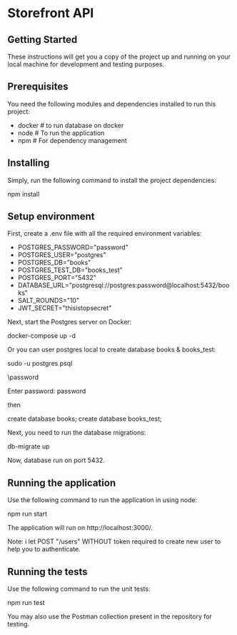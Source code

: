 # Storefront API

## Getting Started

These instructions will get you a copy of the project up and running on your local machine for development and testing purposes.

## Prerequisites

You need the following modules and dependencies installed to run this project:

- docker # to run database on docker
- node # To run the application
- npm # For dependency management

## Installing

Simply, run the following command to install the project dependencies:

npm install

## Setup environment

First, create a .env file with all the required environment variables:

- POSTGRES_PASSWORD="password"
- POSTGRES_USER="postgres"
- POSTGRES_DB="books"
- POSTGRES_TEST_DB="books_test"
- POSTGRES_PORT="5432"
- DATABASE_URL="postgresql://postgres:password@localhost:5432/books"
- SALT_ROUNDS="10"
- JWT_SECRET="thisistopsecret"

Next, start the Postgres server on Docker:

docker-compose up -d

Or you can user postgres local to create database books & books_test:

sudo -u postgres psql

\password

Enter password: password

then

create database books;
create database books_test;

Next, you need to run the database migrations:

db-migrate up

Now, database run on port 5432.

## Running the application

Use the following command to run the application in using node:

npm run start

The application will run on http://localhost:3000/.

Note: i let POST "/users" WITHOUT token required to create new user to help you to authenticate.

## Running the tests

Use the following command to run the unit tests:

npm run test

You may also use the Postman collection present in the repository for testing.
